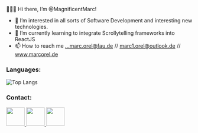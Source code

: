 👋👋👋 Hi there, I’m @MagnificentMarc!


- 👀 I’m interested in all sorts of Software Development and interesting new technologies.
- 🌱 I’m currently learning to integrate Scrollytelling frameworks into ReactJS
- 📫 How to reach me ...marc.orel@fau.de // marc1.orel@outlook.de // www.marcorel.de

<h3>Languages:</h3>
  
![Top Langs](https://github-readme-stats.vercel.app/api/top-langs/?username=MagnificentMarc&hide=html)




<h3>Contact:</h3>
<a href="mailto:marc1.orel@outlook.de" width="0px">
<img src="http://cdn.onlinewebfonts.com/svg/img_237869.png" width="50px" >
</a>
<a href="https://www.linkedin.com/in/marc-orel-informatik/">
<img src="https://cdn.iconscout.com/icon/free/png-256/linkedin-2662666-2213265.png" width="50px">
</a>
<a href="https://www.xing.com/profile/Marc_Orel3/cv">
<img src="https://lh3.googleusercontent.com/proxy/rsotWZclmkJparkWmE2icGynmrXHnxxf1Pj7yynBqER5R5dH8QWUBpQM_Yp1BGU8fVKhWzIL" width="50px" href="www.google.de">
</a>


